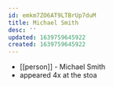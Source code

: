 ```yaml
---
id: emkm7ZO6AT9LTBrUp7duM
title: Michael Smith
desc: ''
updated: 1639759645922
created: 1639759645922
---
```



- [[person]] - Michael Smith
- appeared 4x at the stoa
